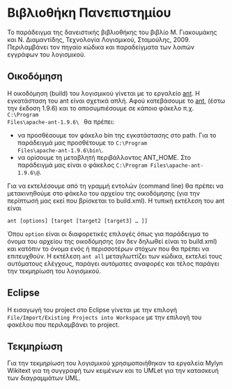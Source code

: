 Βιβλιοθήκη Πανεπιστημίου
========================

Το παράδειγμα της δανειστικής βιβλιοθήκης του βιβλίο Μ. Γιακουμάκης και Ν. Διαμαντίδης, Τεχνολογία Λογισμικού, Σταμούλης, 2009. Περιλαμβάνει τον πηγαίο κώδικα και παραδείγματα των λοιπών εγγράφων του λογισμικού.

Οικοδόμηση 
----------

Η οικοδόμηση (build) του λογισμικού γίνεται με το εργαλείο [ant](http://ant.apache.org/). Η εγκατάσταση του ant είναι σχετικά απλή. Αφού κατεβάσουμε το [ant](http://ant.apache.org/), (έστω την έκδοση 1.9.6) και το αποσυμπιέσουμε σε κάποιο φάκελο π.χ. <code> C:\\Program Files\\apache-ant-1.9.6\\ </code> θα πρέπει:

* να προσθέσουμε τον φάκελο bin της εγκατάστασης στο path. Για το παράδειγμά μας προσθέτουμε το <code>C:\\Program Files\\apache-ant-1.9.6\bin\\</code>. 
* να ορίσουμε τη μεταβλητή περιβάλλοντος ANT_HOME. Στο παράδειγμά μας είναι ο φάκελος <code>C:\\Program Files\\apache-ant-1.9.6\\@</code>.

Για να εκτελέσουμε από τη γραμμή εντολών (command line) θα πρέπει να μετακινηθούμε στο φάκελο του αρχείου της οικοδόμησης (για την περίπτωσή μας εκεί που βρίσκεται το build.xml). Η τυπική εκτέλεση του ant είναι 

<code>ant [options] [target [target2 [target3] … ]]</code>

Όπου <code>option</code> είναι οι διαφορετικές επιλογές όπως για παράδειγμα το όνομα του αρχείου της οικοδόμησης (αν δεν δηλωθεί είναι το build.xml) και κατόπιν το όνομα ενός ή περισσοτέρων στόχων που θα πρέπει να επιτευχθούν. Η εκτέλεση <code>ant all</code> μεταγλωττίζει των κώδικα, εκτελεί τους αυτόματους ελέγχους, παράγει αυτόματες αναφορές και τέλος παράγει την τεκμηρίωση του λογισμικού.
 
Eclipse
-------

Η εισαγωγή του project στο Eclipse γίνεται με την επιλογή <code>File/Import/Existing Projects into Workspace</code> με την επιλογή του φακέλου που περιλαμβάνει το project.  

Τεκμηρίωση
----------

Για την τεκμηρίωση του λογισμικού χρησιμοποιήθηκαν τα εργαλεία Mylyn Wikitext για τη συγγραφή των κειμένων και το UMLet για την κατασκευή των διαγραμμάτων UML.
 

